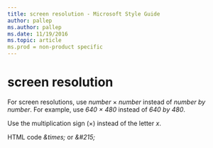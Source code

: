 ```yaml
---
title: screen resolution - Microsoft Style Guide
author: pallep
ms.author: pallep
ms.date: 11/19/2016
ms.topic: article
ms.prod = non-product specific
---
```


# screen resolution

For screen resolutions, use *number* × *number* instead of *number by number*. For example, use *640 × 480* instead of *640 by 480*. 

Use the multiplication sign (×) instead of the letter *x*. 

HTML code *\&times;* or *&\#215;*
